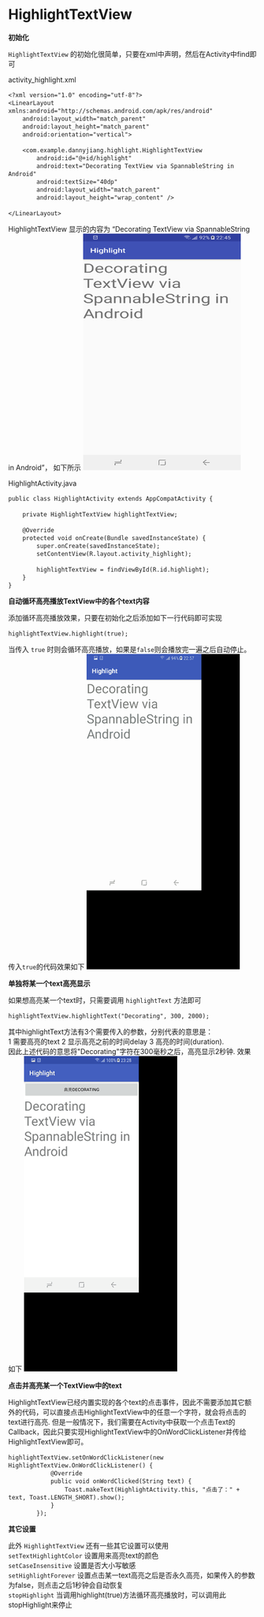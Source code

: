 # HighlightTextView
**初始化**

`HighlightTextView` 的初始化很简单，只要在xml中声明，然后在Activity中find即可

activity_highlight.xml

```
<?xml version="1.0" encoding="utf-8"?>
<LinearLayout xmlns:android="http://schemas.android.com/apk/res/android"
    android:layout_width="match_parent"
    android:layout_height="match_parent"
    android:orientation="vertical">

    <com.example.dannyjiang.highlight.HighlightTextView
        android:id="@+id/highlight"
        android:text="Decorating TextView via SpannableString in Android"
        android:textSize="40dp"
        android:layout_width="match_parent"
        android:layout_height="wrap_content" />

</LinearLayout>
```

HighlightTextView 显示的内容为 “Decorating TextView via SpannableString in Android”， 如下所示
<img src="https://github.com/McoyJiang/HighlightTextView/raw/master/IMAGES/default_text.png" width=320 height=480 />

HighlightActivity.java

```
public class HighlightActivity extends AppCompatActivity {

    private HighlightTextView highlightTextView;

    @Override
    protected void onCreate(Bundle savedInstanceState) {
        super.onCreate(savedInstanceState);
        setContentView(R.layout.activity_highlight);

        highlightTextView = findViewById(R.id.highlight);
    }
}
```

**自动循环高亮播放TextView中的各个text内容**

添加循环高亮播放效果，只要在初始化之后添加如下一行代码即可实现
```
highlightTextView.highlight(true);
```
当传入 `true` 时则会循环高亮播放，如果是`false`则会播放完一遍之后自动停止。 传入`true`的代码效果如下
<img src="https://github.com/McoyJiang/HighlightTextView/blob/master/IMAGES/highlight.gif">

**单独将某一个text高亮显示**

如果想高亮某一个text时，只需要调用 `highlightText` 方法即可
```
highlightTextView.highlightText("Decorating", 300, 2000);
```
其中highlightText方法有3个需要传入的参数，分别代表的意思是：<br>
1 需要高亮的text
2 显示高亮之前的时间delay
3 高亮的时间(duration). <br>
因此上述代码的意思将"Decorating"字符在300毫秒之后，高亮显示2秒钟. 效果如下
<img src="https://github.com/McoyJiang/HighlightTextView/blob/master/IMAGES/highlightText.gif">

**点击并高亮某一个TextView中的text**

HighlightTextView已经内置实现的各个text的点击事件，因此不需要添加其它额外的代码，可以直接点击HighlightTextView中的任意一个字符，就会将点击的text进行高亮. 但是一般情况下，我们需要在Activity中获取一个点击Text的Callback，因此只要实现HighlightTextView中的OnWordClickListener并传给HighlightTextView即可。
```
highlightTextView.setOnWordClickListener(new HighlightTextView.OnWordClickListener() {
            @Override
            public void onWordClicked(String text) {
                Toast.makeText(HighlightActivity.this, "点击了：" + text, Toast.LENGTH_SHORT).show();
            }
        });
```

**其它设置**

此外 `HighlightTextView` 还有一些其它设置可以使用<br>
`setTextHighlightColor` 设置用来高亮text的颜色<br>
`setCaseInsensitive` 设置是否大小写敏感<br>
`setHighlightForever` 设置点击某一text高亮之后是否永久高亮，如果传入的参数为false，则点击之后1秒钟会自动恢复<br>
`stopHighlight` 当调用highlight(true)方法循环高亮播放时，可以调用此stopHighlight来停止<br>
